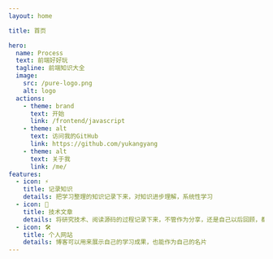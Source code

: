 ```yaml
---
layout: home

title: 首页

hero:
  name: Process
  text: 前端好好玩
  tagline: 前端知识大全
  image:
    src: /pure-logo.png
    alt: logo
  actions:
    - theme: brand
      text: 开始
      link: /frontend/javascript
    - theme: alt
      text: 访问我的GitHub
      link: https://github.com/yukangyang
    - theme: alt
      text: 关于我
      link: /me/
features:
  - icon: ⚡️
    title: 记录知识
    details: 把学习整理的知识记录下来，对知识进步理解，系统性学习
  - icon: 🖖
    title: 技术文章
    details: 将研究技术、阅读源码的过程记录下来，不管作为分享，还是自己以后回顾，都是一种很不错的方式
  - icon: 🛠️
    title: 个人网站
    details: 博客可以用来展示自己的学习成果，也能作为自己的名片
---
```

